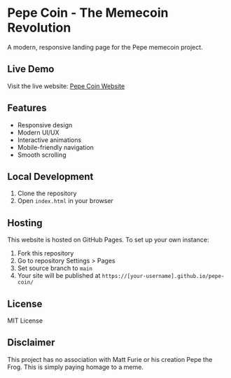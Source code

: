 # Pepe Coin - The Memecoin Revolution

A modern, responsive landing page for the Pepe memecoin project.

## Live Demo

Visit the live website: [Pepe Coin Website](https://[your-username].github.io/pepe-coin/)

## Features

- Responsive design
- Modern UI/UX
- Interactive animations
- Mobile-friendly navigation
- Smooth scrolling

## Local Development

1. Clone the repository
2. Open `index.html` in your browser

## Hosting

This website is hosted on GitHub Pages. To set up your own instance:

1. Fork this repository
2. Go to repository Settings > Pages
3. Set source branch to `main`
4. Your site will be published at `https://[your-username].github.io/pepe-coin/`

## License

MIT License

## Disclaimer

This project has no association with Matt Furie or his creation Pepe the Frog. This is simply paying homage to a meme.
